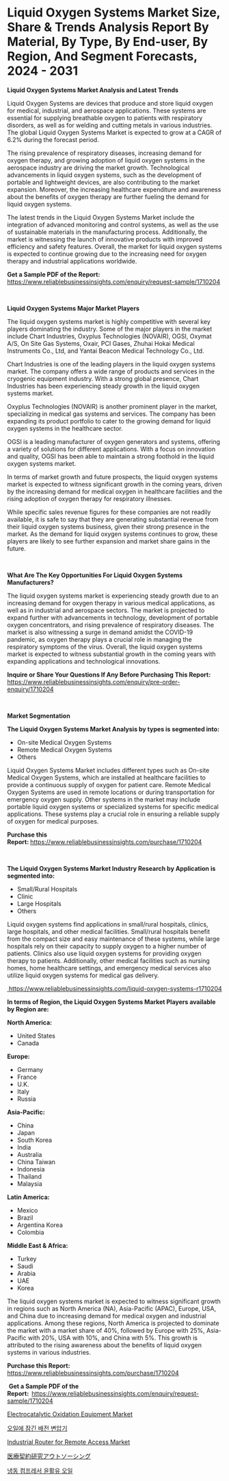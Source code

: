 <p><h1>Liquid Oxygen Systems Market Size, Share & Trends Analysis Report By Material, By Type, By End-user, By Region, And Segment Forecasts, 2024 - 2031</h1></p><p><strong>Liquid Oxygen Systems Market Analysis and Latest Trends</strong></p>
<p><p>Liquid Oxygen Systems are devices that produce and store liquid oxygen for medical, industrial, and aerospace applications. These systems are essential for supplying breathable oxygen to patients with respiratory disorders, as well as for welding and cutting metals in various industries. The global Liquid Oxygen Systems Market is expected to grow at a CAGR of 6.2% during the forecast period.</p><p>The rising prevalence of respiratory diseases, increasing demand for oxygen therapy, and growing adoption of liquid oxygen systems in the aerospace industry are driving the market growth. Technological advancements in liquid oxygen systems, such as the development of portable and lightweight devices, are also contributing to the market expansion. Moreover, the increasing healthcare expenditure and awareness about the benefits of oxygen therapy are further fueling the demand for liquid oxygen systems.</p><p>The latest trends in the Liquid Oxygen Systems Market include the integration of advanced monitoring and control systems, as well as the use of sustainable materials in the manufacturing process. Additionally, the market is witnessing the launch of innovative products with improved efficiency and safety features. Overall, the market for liquid oxygen systems is expected to continue growing due to the increasing need for oxygen therapy and industrial applications worldwide.</p></p>
<p><strong>Get a Sample PDF of the Report:&nbsp;</strong> <a href="https://www.reliablebusinessinsights.com/enquiry/request-sample/1710204">https://www.reliablebusinessinsights.com/enquiry/request-sample/1710204</a></p>
<p>&nbsp;</p>
<p><strong>Liquid Oxygen Systems Major Market Players</strong></p>
<p><p>The liquid oxygen systems market is highly competitive with several key players dominating the industry. Some of the major players in the market include Chart Industries, Oxyplus Technologies (NOVAIR), OGSI, Oxymat A/S, On Site Gas Systems, Oxair, PCI Gases, Zhuhai Hokai Medical Instruments Co., Ltd, and Yantai Beacon Medical Technology Co., Ltd.</p><p>Chart Industries is one of the leading players in the liquid oxygen systems market. The company offers a wide range of products and services in the cryogenic equipment industry. With a strong global presence, Chart Industries has been experiencing steady growth in the liquid oxygen systems market.</p><p>Oxyplus Technologies (NOVAIR) is another prominent player in the market, specializing in medical gas systems and services. The company has been expanding its product portfolio to cater to the growing demand for liquid oxygen systems in the healthcare sector.</p><p>OGSI is a leading manufacturer of oxygen generators and systems, offering a variety of solutions for different applications. With a focus on innovation and quality, OGSI has been able to maintain a strong foothold in the liquid oxygen systems market.</p><p>In terms of market growth and future prospects, the liquid oxygen systems market is expected to witness significant growth in the coming years, driven by the increasing demand for medical oxygen in healthcare facilities and the rising adoption of oxygen therapy for respiratory illnesses.</p><p>While specific sales revenue figures for these companies are not readily available, it is safe to say that they are generating substantial revenue from their liquid oxygen systems business, given their strong presence in the market. As the demand for liquid oxygen systems continues to grow, these players are likely to see further expansion and market share gains in the future.</p></p>
<p>&nbsp;</p>
<p><strong>What Are The Key Opportunities For Liquid Oxygen Systems Manufacturers?</strong></p>
<p><p>The liquid oxygen systems market is experiencing steady growth due to an increasing demand for oxygen therapy in various medical applications, as well as in industrial and aerospace sectors. The market is projected to expand further with advancements in technology, development of portable oxygen concentrators, and rising prevalence of respiratory diseases. The market is also witnessing a surge in demand amidst the COVID-19 pandemic, as oxygen therapy plays a crucial role in managing the respiratory symptoms of the virus. Overall, the liquid oxygen systems market is expected to witness substantial growth in the coming years with expanding applications and technological innovations.</p></p>
<p><strong>Inquire or Share Your Questions If Any Before Purchasing This Report:</strong> <a href="https://www.reliablebusinessinsights.com/enquiry/pre-order-enquiry/1710204">https://www.reliablebusinessinsights.com/enquiry/pre-order-enquiry/1710204</a></p>
<p>&nbsp;</p>
<p><strong>Market Segmentation</strong></p>
<p><strong>The Liquid Oxygen Systems Market Analysis by types is segmented into:</strong></p>
<p><ul><li>On-site Medical Oxygen Systems</li><li>Remote Medical Oxygen Systems</li><li>Others</li></ul></p>
<p><p>Liquid Oxygen Systems Market includes different types such as On-site Medical Oxygen Systems, which are installed at healthcare facilities to provide a continuous supply of oxygen for patient care. Remote Medical Oxygen Systems are used in remote locations or during transportation for emergency oxygen supply. Other systems in the market may include portable liquid oxygen systems or specialized systems for specific medical applications. These systems play a crucial role in ensuring a reliable supply of oxygen for medical purposes.</p></p>
<p><strong>Purchase this Report:&nbsp;</strong><a href="https://www.reliablebusinessinsights.com/purchase/1710204">https://www.reliablebusinessinsights.com/purchase/1710204</a></p>
<p>&nbsp;</p>
<p><strong>The Liquid Oxygen Systems Market Industry Research by Application is segmented into:</strong></p>
<p><ul><li>Small/Rural Hospitals</li><li>Clinic</li><li>Large Hospitals</li><li>Others</li></ul></p>
<p><p>Liquid oxygen systems find applications in small/rural hospitals, clinics, large hospitals, and other medical facilities. Small/rural hospitals benefit from the compact size and easy maintenance of these systems, while large hospitals rely on their capacity to supply oxygen to a higher number of patients. Clinics also use liquid oxygen systems for providing oxygen therapy to patients. Additionally, other medical facilities such as nursing homes, home healthcare settings, and emergency medical services also utilize liquid oxygen systems for medical gas delivery.</p></p>
<p><a href="https://www.reliablebusinessinsights.com/liquid-oxygen-systems-r1710204">&nbsp;https://www.reliablebusinessinsights.com/liquid-oxygen-systems-r1710204</a></p>
<p><strong>In terms of Region, the Liquid Oxygen Systems Market Players available by Region are:</strong></p>
<p>
    <p> <strong> North America: </strong>
        <ul>
            <li>United States</li>
            <li>Canada</li>
        </ul>
        </p> 
    <p> <strong> Europe: </strong>
        <ul>
            <li>Germany</li>
            <li>France</li>
            <li>U.K.</li>
            <li>Italy</li>
            <li>Russia</li>
        </ul>
        </p> 
    <p> <strong> Asia-Pacific: </strong>
        <ul>
            <li>China</li>
            <li>Japan</li>
            <li>South Korea</li>
            <li>India</li>
            <li>Australia</li>
            <li>China Taiwan</li>
            <li>Indonesia</li>
            <li>Thailand</li>
            <li>Malaysia</li>
        </ul>
        </p> 
    <p> <strong> Latin America: </strong>
        <ul>
            <li>Mexico</li>
            <li>Brazil</li>
            <li>Argentina Korea</li>
            <li>Colombia</li>
        </ul>
        </p> 
    <p> <strong> Middle East & Africa: </strong>
        <ul>
            <li>Turkey</li>
            <li>Saudi</li>
            <li>Arabia</li>
            <li>UAE</li>
            <li>Korea</li>
        </ul>
    </p>
    </p>
<p><p>The liquid oxygen systems market is expected to witness significant growth in regions such as North America (NA), Asia-Pacific (APAC), Europe, USA, and China due to increasing demand for medical oxygen and industrial applications. Among these regions, North America is projected to dominate the market with a market share of 40%, followed by Europe with 25%, Asia-Pacific with 20%, USA with 10%, and China with 5%. This growth is attributed to the rising awareness about the benefits of liquid oxygen systems in various industries.</p></p>
<p><strong>Purchase this Report: </strong><a href="https://www.reliablebusinessinsights.com/purchase/1710204">https://www.reliablebusinessinsights.com/purchase/1710204</a></p>
<p>&nbsp;<strong>Get a Sample PDF of the Report:&nbsp;&nbsp;</strong><a href="https://www.reliablebusinessinsights.com/enquiry/request-sample/1710204">https://www.reliablebusinessinsights.com/enquiry/request-sample/1710204</a></p>
<p><strong></strong></p>
<p><p><a href="https://github.com/mbisetmhermsr/Market-Research-Report-List-3/blob/main/electrocatalytic-oxidation-equipment-market.md">Electrocatalytic Oxidation Equipment Market</a></p><p><a href="https://github.com/muchswr/Market-Research-Report-List-1/blob/main/5363000181826.md">오일에 잠긴 배전 변압기</a></p><p><a href="https://github.com/cameroneffertz/Market-Research-Report-List-1/blob/main/industrial-router-for-remote-access-market.md">Industrial Router for Remote Access Market</a></p><p><a href="https://github.com/RandallRunte2023/Market-Research-Report-List-1/blob/main/3217524168002.md">医療契約研究アウトソーシング</a></p><p><a href="https://github.com/rsg307664904/Market-Research-Report-List-2/blob/main/5042706181827.md">냉동 컴프레서 윤활유 오일</a></p></p>